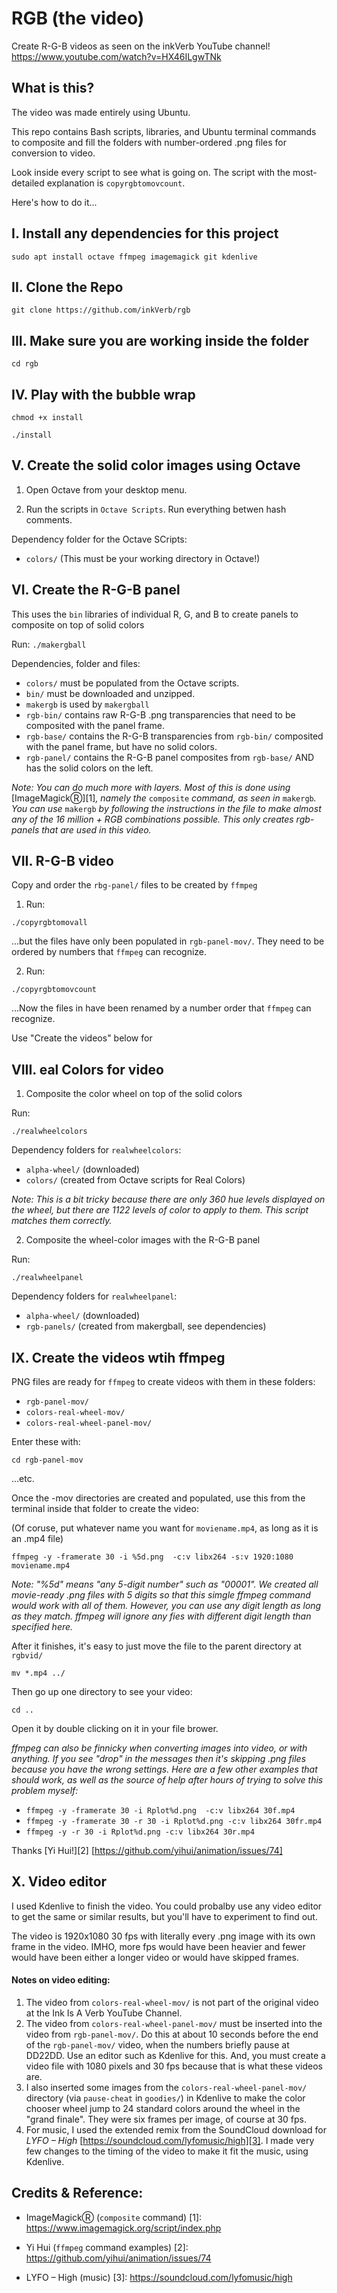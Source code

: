# RGB (the video)

Create R-G-B videos as seen on the inkVerb YouTube channel!
https://www.youtube.com/watch?v=HX46ILgwTNk

## What is this?

The video was made entirely using Ubuntu.

This repo contains Bash scripts, libraries, and Ubuntu terminal commands to composite and fill the folders with number-ordered .png files for conversion to video.

Look inside every script to see what is going on. The script with the most-detailed explanation is `copyrgbtomovcount`.

Here's how to do it...

## I. Install any dependencies for this project

`sudo apt install octave ffmpeg imagemagick git kdenlive`

## II. Clone the Repo

`git clone https://github.com/inkVerb/rgb`

## III. Make sure you are working inside the folder

`cd rgb`

## IV. Play with the bubble wrap

`chmod +x install`

`./install`

## V. Create the solid color images using Octave

1. Open Octave from your desktop menu.

2. Run the scripts in `Octave Scripts`.
Run everything betwen hash comments.

Dependency folder for the Octave SCripts:
- `colors/` (This must be your working directory in Octave!)

## VI. Create the R-G-B panel

This uses the `bin` libraries of individual R, G, and B to create panels to composite on top of solid colors

Run:
`./makergball`

Dependencies, folder and files:

- `colors/` must be populated from the Octave scripts.
- `bin/` must be downloaded and unzipped.
- `makergb` is used by `makergball`
- `rgb-bin/` contains raw R-G-B .png transparencies that need to be composited with the panel frame.
- `rgb-base/` contains the R-G-B transparencies from `rgb-bin/` composited with the panel frame, but have no solid colors.
- `rgb-panel/` contains the R-G-B panel composites from `rgb-base/` AND has the solid colors on the left.

*Note: You can do much more with layers. Most of this is done using* [ImageMagickⓇ][1]*, namely the* `composite` *command, as seen in* `makergb`*. You can use* `makergb` *by following the instructions in the file to make almost any of the 16 million + RGB combinations possible. This only creates rgb-panels that are used in this video.*

## VII. R-G-B video

Copy and order the `rbg-panel/` files to be created by `ffmpeg`

1. Run:

`./copyrgbtomovall`

...but the files have only been populated in `rgb-panel-mov/`. They need to be ordered by numbers that `ffmpeg` can recognize.

2. Run:

`./copyrgbtomovcount`

...Now the files in have been renamed by a number order that `ffmpeg` can recognize.

Use "Create the videos" below for 

## VIII. eal Colors for video

1. Composite the color wheel on top of the solid colors

Run:

`./realwheelcolors`

Dependency folders for `realwheelcolors`:

- `alpha-wheel/` (downloaded)
- `colors/` (created from Octave scripts for Real Colors)

*Note: This is a bit tricky because there are only 360 hue levels displayed on the wheel, but there are 1122 levels of color to apply to them. This script matches them correctly.*

2. Composite the wheel-color images with the R-G-B panel

Run:

`./realwheelpanel`

Dependency folders for `realwheelpanel`:

- `alpha-wheel/` (downloaded)
- `rgb-panels/` (created from makergball, see dependencies)

## IX. Create the videos wtih ffmpeg

PNG files are ready for `ffmpeg` to create videos with them in these folders:

- `rgb-panel-mov/`
- `colors-real-wheel-mov/`
- `colors-real-wheel-panel-mov/`

Enter these with:

`cd rgb-panel-mov`

...etc.

Once the -mov directories are created and populated, use this from the terminal inside that folder to create the video:

(Of coruse, put whatever name you want for `moviename.mp4`, as long as it is an .mp4 file)

`ffmpeg -y -framerate 30 -i %5d.png  -c:v libx264 -s:v 1920:1080 moviename.mp4`

*Note: "%5d" means "any 5-digit number" such as "00001". We created all movie-ready .png files with 5 digits so that this simgle ffmpeg command would work with all of them. However, you can use any digit length as long as they match. ffmpeg will ignore any fies with different digit length than specified here.*

After it finishes, it's easy to just move the file to the parent directory at `rgbvid/`

`mv *.mp4 ../`

Then go up one directory to see your video:

`cd ..`

Open it by double clicking on it in your file brower.

*ffmpeg can also be finnicky when converting images into video, or with anything. If you see "drop" in the messages then it's skipping .png files because you have the wrong settings. Here are a few other examples that should work, as well as the source of help after hours of trying to solve this problem myself:*

- `ffmpeg -y -framerate 30 -i Rplot%d.png  -c:v libx264 30f.mp4`
- `ffmpeg -y -framerate 30 -r 30 -i Rplot%d.png -c:v libx264 30fr.mp4`
- `ffmpeg -y -r 30 -i Rplot%d.png -c:v libx264 30r.mp4`

Thanks [Yi Hui!][2] [https://github.com/yihui/animation/issues/74]

## X. Video editor

I used Kdenlive to finish the video. You could probalby use any video editor to get the same or similar results, but you'll have to experiment to find out.

The video is 1920x1080 30 fps with literally every .png image with its own frame in the video. IMHO, more fps would have been heavier and fewer would have been either a longer video or would have skipped frames.

#### Notes on video editing:

1. The video from `colors-real-wheel-mov/` is not part of the original video at the Ink Is A Verb YouTube Channel.
2. The video from `colors-real-wheel-panel-mov/` must be inserted into the video from `rgb-panel-mov/`. Do this at about 10 seconds before the end of the `rgb-panel-mov/` video, when the numbers briefly pause at DD22DD. Use an editor such as Kdenlive for this. And, you must create a video file with 1080 pixels and 30 fps because that is what these videos are.
3. I also inserted some images from the `colors-real-wheel-panel-mov/` directory (via `pause-cheat` in `goodies/`) in Kdenlive to make the color chooser wheel jump to 24 standard colors around the wheel in the "grand finale". They were six frames per image, of course at 30 fps.
4. For music, I used the extended remix from the SoundCloud download for *LYFO – High* [https://soundcloud.com/lyfomusic/high][3]. I made very few changes to the timing of the video to make it fit the music, using Kdenlive.

## Credits & Reference:

- ImageMagickⓇ (`composite` command)
[1]: https://www.imagemagick.org/script/index.php

- Yi Hui (`ffmpeg` command examples)
[2]: https://github.com/yihui/animation/issues/74

- LYFO – High (music)
[3]: https://soundcloud.com/lyfomusic/high

